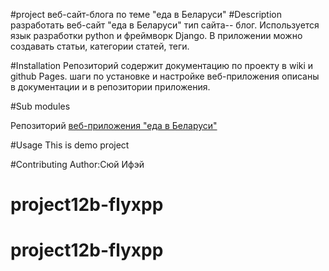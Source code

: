 #project
веб-сайт-блога по теме "еда в Беларуси"
#Description
разработать веб-сайт "еда в Беларуси"
тип сайта-- блог.
Используется язык разработки python и фреймворк Django.
В приложении можно создавать статьи, категории статей, теги.

#Installation
Репозиторий содержит документацию по проекту в wiki и github Pages.
шаги по установке и настройке веб-приложения описаны в документации
и в репозитории приложения.

#Sub modules

Репозиторий [ веб-приложения "еда в Беларуси"](https://github.com/fpmi-hci-2023/project12b-web-flyxpp.git)

#Usage
This is demo project

#Contributing
Author:Сюй Ифэй

# project12b-flyxpp
# project12b-flyxpp
